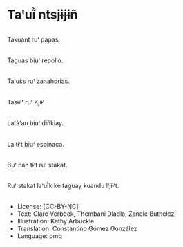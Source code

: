 # Taꞌuĩ̀ ntsjɨjɨñ

##
Takuant ruꞌ papas.

##
Taguas biuꞌ repollo.

##
Taꞌuɛ̀s ruꞌ zanahorias.

##
Tasɨilꞌ ruꞌ Kjiɨ̀ꞌ

##
Latàꞌau biuꞌ diñkiay.

##
Laꞌtɨꞌt biuꞌ espinaca.

##
Buꞌ nàn tɨꞌt ruꞌ stakat.

##
Ruꞌ stakat laꞌuĩ̀k ke taguay kuandu lꞌjiɨ̀ꞌt.

##
* License: [CC-BY-NC]
* Text: Clare Verbeek, Thembani Dladla, Zanele Buthelezi
* Illustration: Kathy Arbuckle
* Translation: Constantino Gómez González
* Language: pmq
